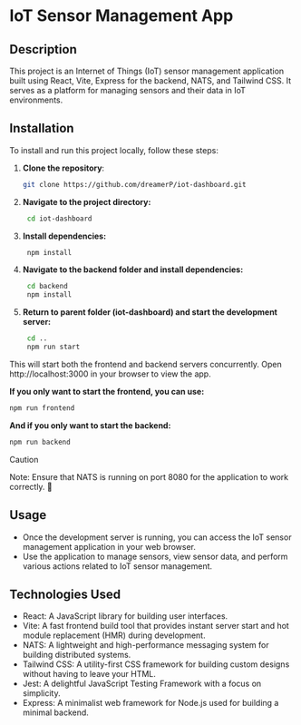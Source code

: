 # IoT Sensor Management App

## Description

This project is an Internet of Things (IoT) sensor management application built using React, Vite, Express for the backend, NATS, and Tailwind CSS. It serves as a platform for managing sensors and their data in IoT environments.

## Installation

To install and run this project locally, follow these steps:

1. **Clone the repository**:

   ```bash
   git clone https://github.com/dreamerP/iot-dashboard.git
   ```
2. **Navigate to the project directory:**

     ```bash
      cd iot-dashboard
     ```
3. **Install dependencies:**

   ```bash
    npm install
   ```
4. **Navigate to the backend folder and install dependencies:**

     ```bash
      cd backend
      npm install
     ```

5. **Return to parent folder (iot-dashboard) and start the development server:**

   ```bash
    cd ..
    npm run start
   ```
This will start both the frontend and backend servers concurrently. Open http://localhost:3000 in your browser to view the app.

**If you only want to start the frontend, you can use:**

   ```bash
   npm run frontend
   ```
**And if you only want to start the backend:**

   ```bash
   npm run backend
   ```
> [!CAUTION]
> Note: Ensure that NATS is running on port 8080 for the application to work correctly. 🔴

## Usage

- Once the development server is running, you can access the IoT sensor management application in your web browser.
- Use the application to manage sensors, view sensor data, and perform various actions related to IoT sensor management.

## Technologies Used

- React: A JavaScript library for building user interfaces.
- Vite: A fast frontend build tool that provides instant server start and hot module replacement (HMR) during development.
- NATS: A lightweight and high-performance messaging system for building distributed systems.
- Tailwind CSS: A utility-first CSS framework for building custom designs without having to leave your HTML.
- Jest: A delightful JavaScript Testing Framework with a focus on simplicity.
- Express: A minimalist web framework for Node.js used for building a minimal backend.
